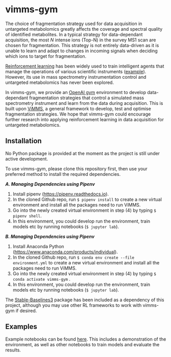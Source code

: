 # vimms-gym

The choice of fragmentation strategy used for data acquisition in untargeted metabolomics greatly
affects the coverage and spectral quality of identified metabolites. In a typical strategy for
data-dependant acquisition, the most *N* intense ions (Top-N) in the survey MS1 scan are chosen for
fragmentation. This strategy is not entirely data-driven as it is unable to learn and adapt to changes 
in incoming signals when deciding which ions to target for fragmentation.

[Reinforcement learning](https://en.wikipedia.org/wiki/Reinforcement_learning) has been widely used
to train intelligent agents that manage the operations of various scientific
instruments ([example](https://www.nature.com/articles/s41586-021-04301-9)). However, its use in
mass spectrometry instrumentation control and untargeted metabolomics has never been explored.

In vimms-gym, we provide an [OpenAI gym](https://gym.openai.com/)
environment to develop data-dependant fragmentation strategies that control a simulated mass
spectrometry instrument and learn from the data during acquisition. This is built
upon [ViMMS](https://github.com/glasgowcompbio/vimms), a general framework to develop, test and
optimise fragmentation strategies. We hope that vimms-gym could encourage further research into
applying reinforcement learning in data acquisition for untargeted metabolomics.

## Installation

No Python package is provided at the moment as the project is still under active development.

To use vimms-gym, please clone this repository first, then use your preferred method to install the
required dependencies.

***A. Managing Dependencies using Pipenv***

1. Install pipenv (https://pipenv.readthedocs.io).
2. In the cloned Github repo, run `$ pipenv install` to create a new virtual environment and
   install all the packages need to run ViMMS.
3. Go into the newly created virtual environment in step (4) by typing `$ pipenv shell`.
4. In this environment, you could develop run the environment, train models etc by running
   notebooks (`$ jupyter lab`).

***B. Managing Dependencies using Pipenv***

1. Install Anaconda Python (https://www.anaconda.com/products/individual).
2. In the cloned Github repo, run `$ conda env create --file environment.yml` to create a new
   virtual environment and install all the packages need to run ViMMS.
3. Go into the newly created virtual environment in step (4) by typing `$ conda activate vimms-gym`
   .
4. In this environment, you could develop run the environment, train models etc by running
   notebooks (`$ jupyter lab`).

The [Stable-Baselines3](https://stable-baselines3.readthedocs.io/en/master/) package has been
included as a dependency of this project, although you may use other RL frameworks to work with
vimms-gym if desired.

## Examples

Example notebooks can be found [here](https://github.com/glasgowcompbio/vimms-gym/tree/main/notebooks).
This includes a demonstration of the environment, as well as other notebooks to train models and
evaluate the results.
